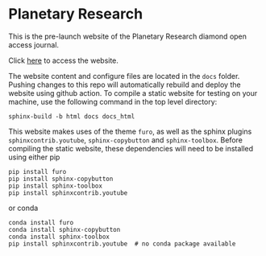 # Planetary Research
This is the pre-launch website of the Planetary Research diamond open access journal.

Click [here](https://planetary-research.org) to access the website.

The website content and configure files are located in the `docs` folder. Pushing changes to this repo will automatically rebuild and deploy the website using github action. To compile a static website for testing on your machine, use the following command in the top level directory:

```
sphinx-build -b html docs docs_html
```

This website makes uses of the theme `furo`, as well as the sphinx plugins `sphinxcontrib.youtube`, `sphinx-copybutton` and `sphinx-toolbox`. Before compiling the static website, these dependencies will need to be installed using either pip

```
pip install furo
pip install sphinx-copybutton
pip install sphinx-toolbox
pip install sphinxcontrib.youtube
```

or conda

```
conda install furo
conda install sphinx-copybutton
conda install sphinx-toolbox
pip install sphinxcontrib.youtube  # no conda package available
```
